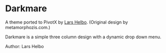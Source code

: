 # Darkmare

A theme ported to PivotX by [Lars Helbo](http://www.salldata.dk/). (Original design by metamorphozis.com.)

Darkmare is a simple three column design with a dynamic drop down menu.

Author: Lars Helbo
